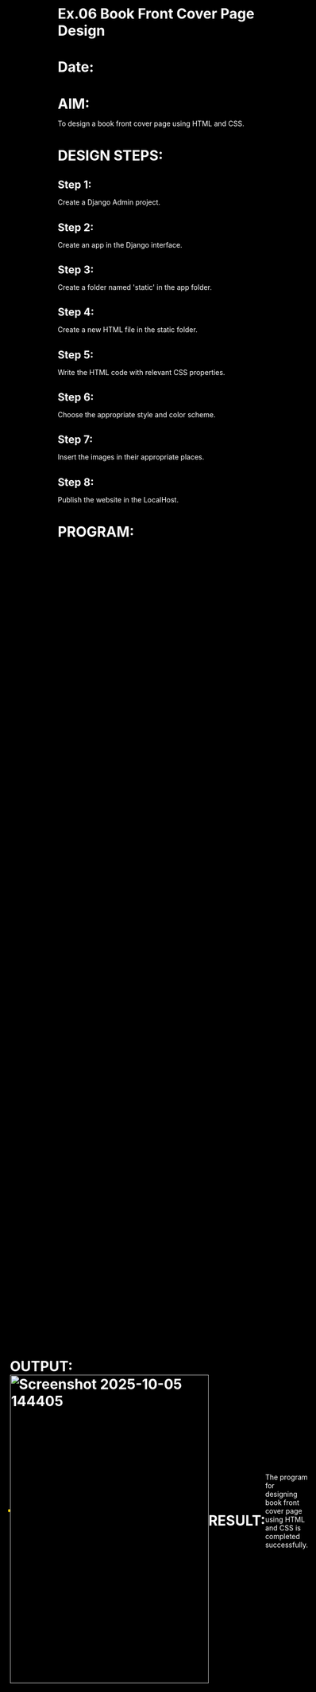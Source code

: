 # Ex.06 Book Front Cover Page Design
# Date:
# AIM:
To design a book front cover page using HTML and CSS.

# DESIGN STEPS:
## Step 1:
Create a Django Admin project.

## Step 2:
Create an app in the Django interface.

## Step 3:
Create a folder named 'static' in the app folder.

## Step 4:
Create a new HTML file in the static folder.

## Step 5:
Write the HTML code with relevant CSS properties.

## Step 6:
Choose the appropriate style and color scheme.

## Step 7:
Insert the images in their appropriate places.

## Step 8:
Publish the website in the LocalHost.

# PROGRAM:<!doctype html>
<html lang="en">
<head>
  <meta charset="utf-8" />
  <meta name="viewport" content="width=device-width,initial-scale=1" />
  <title>Environmental Awareness — Title Page</title>

  <link href="https://fonts.googleapis.com/css2?family=Playfair+Display:wght@600;700&family=Inter:wght@300;400;600&display=swap" rel="stylesheet">

  <style>
    :root{
      --page-width: 500px;   /* page width */
      --card-pad: 24px;      /* padding */
    }

    *{box-sizing:border-box;margin:0;padding:0}

    html,body{
      height:100%;
      font-family: "Inter", sans-serif;
      background: #000;
      color:#fff;
    }

    .wrap {
      min-height:100%;
      display:flex;
      align-items:center;
      justify-content:center;
      padding:20px;
    }

    .card {
      width: min(90vw, var(--page-width));
      aspect-ratio: 3 / 4;   /* book-like ratio */
      position:relative;
      border-radius: 10px;
      box-shadow: 0 15px 30px rgba(0,0,0,0.8);
      overflow:hidden;

      /* Gold border */
      border: 2px solid gold;

      /* Black edges + white flower background */
      background:
        radial-gradient(circle at center, rgba(15,15,15,0.9) 70%, rgba(0,0,0,1) 100%),
        url('https://images.unsplash.com/photo-1501004318641-b39e6451bec6?q=80&w=1200&auto=format&fit=crop') center/cover no-repeat;
    }

    .title-wrap{
      z-index:2;
      position:relative;
      text-align:center;
      padding:40px 16px;
    }

    h1.title{
      font-family:"Playfair Display", serif;
      font-size: clamp(22px, 5vw, 36px);
      margin-bottom: 10px;
      color:#fff;
      text-shadow:0 3px 10px rgba(0,0,0,0.7);
    }

    p.subtitle{
      font-size: clamp(11px, 2vw, 14px);
      color:#f0f0f0;
      opacity:0.9;
      margin-bottom:14px;
    }

    .divider{
      width:50%;
      height:1px;
      background: rgba(255,255,255,0.3);
      margin:14px auto;
    }

    .points {
      position:absolute;
      left: var(--card-pad);
      bottom: 50px;
      z-index:2;
      background: rgba(0,0,0,0.35);
      padding:6px 10px;
      border-radius:6px;
      font-size:10px;
      line-height:1.3;
      max-width:70%;
      opacity:0.95;
    }

    .points ul {
      margin:0;
      padding-left:14px;
    }

    .points li {
      margin-bottom:3px;
    }

    .author {
      position:absolute;
      right: var(--card-pad);
      bottom: var(--card-pad);
      font-weight:600;
      font-size:11px;
      color:#fff;
      background: rgba(0,0,0,0.4);
      padding:6px 10px;
      border-radius:6px;
    }
  </style>
</head>
<body>
  <div class="wrap">
    <div class="card">
      <div class="title-wrap">
        <h1 class="title">Environmental Awareness</h1>
        <p class="subtitle">Understanding our environment and protecting nature</p>
        <div class="divider"></div>
        <p class="subtitle">Book Title Page</p>
      </div>

      <!-- Points section -->
      <div class="points">
        <ul>
          <li>Protect natural resources</li>
          <li>Reduce pollution and waste</li>
          <li>Conserve biodiversity</li>
          <li>Promote sustainable living</li>
        </ul>
      </div>

      <div class="author">By Manoj Kumar N</div>
    </div>
  </div>
</body>
</html>



# OUTPUT:<img width="400" height="620" alt="Screenshot 2025-10-05 144405" src="https://github.com/user-attachments/assets/ee1bdae9-f79d-41cb-88a7-2a25f42b7bb0" />

# RESULT:
The program for designing book front cover page using HTML and CSS is completed successfully.
